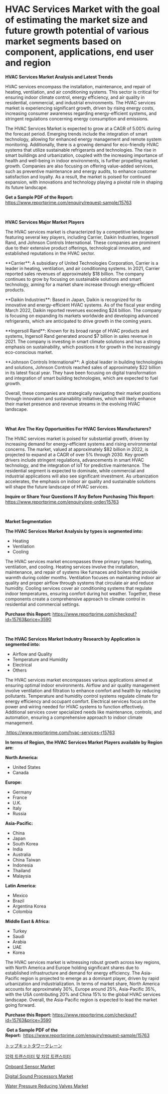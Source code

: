 <p><h1>HVAC Services Market with the goal of estimating the market size and future growth potential of various market segments based on component, applications, end user and region</h1></p><p><strong>HVAC Services Market Analysis and Latest Trends</strong></p>
<p><p>HVAC services encompass the installation, maintenance, and repair of heating, ventilation, and air conditioning systems. This sector is critical for ensuring indoor climate control, energy efficiency, and air quality in residential, commercial, and industrial environments. The HVAC services market is experiencing significant growth, driven by rising energy costs, increasing consumer awareness regarding energy-efficient systems, and stringent regulations concerning energy consumption and emissions.</p><p>The HVAC Services Market is expected to grow at a CAGR of 5.00% during the forecast period. Emerging trends include the integration of smart technology, allowing for enhanced energy management and remote system monitoring. Additionally, there is a growing demand for eco-friendly HVAC systems that utilize sustainable refrigerants and technologies. The rise in smart buildings and urbanization, coupled with the increasing importance of health and well-being in indoor environments, is further propelling market growth. Companies are also focusing on offering value-added services, such as preventive maintenance and energy audits, to enhance customer satisfaction and loyalty. As a result, the market is poised for continued expansion, with innovations and technology playing a pivotal role in shaping its future landscape.</p></p>
<p><strong>Get a Sample PDF of the Report:&nbsp;</strong> <a href="https://www.reportprime.com/enquiry/request-sample/15763">https://www.reportprime.com/enquiry/request-sample/15763</a></p>
<p>&nbsp;</p>
<p><strong>HVAC Services Major Market Players</strong></p>
<p><p>The HVAC services market is characterized by a competitive landscape featuring several key players, including Carrier, Daikin Industries, Ingersoll Rand, and Johnson Controls International. These companies are prominent due to their extensive product offerings, technological innovation, and established reputations in the HVAC sector.</p><p>**Carrier**: A subsidiary of United Technologies Corporation, Carrier is a leader in heating, ventilation, and air conditioning systems. In 2021, Carrier reported sales revenues of approximately $18 billion. The company continues to grow by focusing on sustainable solutions and smart technology, aiming for a market share increase through energy-efficient products.</p><p>**Daikin Industries**: Based in Japan, Daikin is recognized for its innovative and energy-efficient HVAC systems. As of the fiscal year ending March 2022, Daikin reported revenues exceeding $24 billion. The company is focusing on expanding its markets worldwide and developing advanced refrigerants, which are anticipated to drive growth in the coming years.</p><p>**Ingersoll Rand**: Known for its broad range of HVAC products and systems, Ingersoll Rand generated around $7 billion in sales revenue in 2021. The company is investing in smart climate solutions and has a strong emphasis on sustainability, which positions it for growth in the increasingly eco-conscious market.</p><p>**Johnson Controls International**: A global leader in building technologies and solutions, Johnson Controls reached sales of approximately $22 billion in its latest fiscal year. They have been focusing on digital transformation and integration of smart building technologies, which are expected to fuel growth.</p><p>Overall, these companies are strategically navigating their market positions through innovation and sustainability initiatives, which will likely enhance their market presence and revenue streams in the evolving HVAC landscape.</p></p>
<p>&nbsp;</p>
<p><strong>What Are The Key Opportunities For HVAC Services Manufacturers?</strong></p>
<p><p>The HVAC services market is poised for substantial growth, driven by increasing demand for energy-efficient systems and rising environmental concerns. The market, valued at approximately $82 billion in 2022, is projected to expand at a CAGR of over 5% through 2030. Key growth drivers include stringent regulations, advancements in smart HVAC technology, and the integration of IoT for predictive maintenance. The residential segment is expected to dominate, while commercial and industrial applications will also see significant investment. As urbanization accelerates, the emphasis on indoor air quality and sustainable solutions will shape the future landscape of HVAC services.</p></p>
<p><strong>Inquire or Share Your Questions If Any Before Purchasing This Report:</strong> <a href="https://www.reportprime.com/enquiry/pre-order/15763">https://www.reportprime.com/enquiry/pre-order/15763</a></p>
<p>&nbsp;</p>
<p><strong>Market Segmentation</strong></p>
<p><strong>The HVAC Services Market Analysis by types is segmented into:</strong></p>
<p><ul><li>Heating</li><li>Ventilation</li><li>Cooling</li></ul></p>
<p><p>The HVAC services market encompasses three primary types: heating, ventilation, and cooling. Heating services involve the installation, maintenance, and repair of systems like furnaces and boilers that provide warmth during colder months. Ventilation focuses on maintaining indoor air quality and proper airflow through systems that circulate air and reduce humidity. Cooling services cover air conditioning systems that regulate indoor temperatures, ensuring comfort during hot weather. Together, these components create a comprehensive approach to climate control in residential and commercial settings.</p></p>
<p><strong>Purchase this Report:&nbsp;</strong><a href="https://www.reportprime.com/checkout?id=15763&price=3590">https://www.reportprime.com/checkout?id=15763&price=3590</a></p>
<p>&nbsp;</p>
<p><strong>The HVAC Services Market Industry Research by Application is segmented into:</strong></p>
<p><ul><li>Airflow and Quality</li><li>Temperature and Humidity</li><li>Electrical</li><li>Others</li></ul></p>
<p><p>The HVAC services market encompasses various applications aimed at ensuring optimal indoor environments. Airflow and air quality management involve ventilation and filtration to enhance comfort and health by reducing pollutants. Temperature and humidity control systems regulate climate for energy efficiency and occupant comfort. Electrical services focus on the power and wiring needed for HVAC systems to function effectively. Additional services cover specialized needs like maintenance, controls, and automation, ensuring a comprehensive approach to indoor climate management.</p></p>
<p><a href="https://www.reportprime.com/hvac-services-r15763">&nbsp;https://www.reportprime.com/hvac-services-r15763</a></p>
<p><strong>In terms of Region, the HVAC Services Market Players available by Region are:</strong></p>
<p>
    <p> <strong> North America: </strong>
        <ul>
            <li>United States</li>
            <li>Canada</li>
        </ul>
        </p> 
    <p> <strong> Europe: </strong>
        <ul>
            <li>Germany</li>
            <li>France</li>
            <li>U.K.</li>
            <li>Italy</li>
            <li>Russia</li>
        </ul>
        </p> 
    <p> <strong> Asia-Pacific: </strong>
        <ul>
            <li>China</li>
            <li>Japan</li>
            <li>South Korea</li>
            <li>India</li>
            <li>Australia</li>
            <li>China Taiwan</li>
            <li>Indonesia</li>
            <li>Thailand</li>
            <li>Malaysia</li>
        </ul>
        </p> 
    <p> <strong> Latin America: </strong>
        <ul>
            <li>Mexico</li>
            <li>Brazil</li>
            <li>Argentina Korea</li>
            <li>Colombia</li>
        </ul>
        </p> 
    <p> <strong> Middle East & Africa: </strong>
        <ul>
            <li>Turkey</li>
            <li>Saudi</li>
            <li>Arabia</li>
            <li>UAE</li>
            <li>Korea</li>
        </ul>
    </p>
    </p>
<p><p>The HVAC services market is witnessing robust growth across key regions, with North America and Europe holding significant shares due to established infrastructure and demand for energy efficiency. The Asia-Pacific region is projected to emerge as a dominant player, driven by rapid urbanization and industrialization. In terms of market share, North America accounts for approximately 30%, Europe around 25%, Asia-Pacific 35%, with the USA contributing 20% and China 15% to the global HVAC services landscape. Overall, the Asia-Pacific region is expected to lead the market going forward.</p></p>
<p><strong>Purchase this Report: </strong><a href="https://www.reportprime.com/checkout?id=15763&price=3590">https://www.reportprime.com/checkout?id=15763&price=3590</a></p>
<p>&nbsp;<strong>Get a Sample PDF of the Report:&nbsp;&nbsp;</strong><a href="https://www.reportprime.com/enquiry/request-sample/15763">https://www.reportprime.com/enquiry/request-sample/15763</a></p>
<p><strong></strong></p>
<p><p><a href="https://medium.com/@monserrateklfnsch/top-kit-tower-crane-market-%E3%81%AF-%E3%82%B3%E3%82%B9%E3%83%88%E7%AE%A1%E7%90%86%E3%81%A8%E5%8A%B9%E7%8E%87%E5%90%91%E4%B8%8A%E3%82%92%E5%84%AA%E5%85%88%E3%81%97%E3%81%BE%E3%81%99-%E3%81%95%E3%82%89%E3%81%AB-%E5%A0%B1%E5%91%8A%E6%9B%B8%E3%81%AF%E5%B8%82%E5%A0%B4%E3%81%AE%E9%9C%80%E8%A6%81%E9%9D%A2%E3%81%A8%E4%BE%9B%E7%B5%A6%E9%9D%A2%E3%81%AE%E4%B8%A1%E6%96%B9%E3%82%92%E3%82%AB%E3%83%90%E3%83%BC%E3%81%97%E3%81%A6%E3%81%84%E3%81%BE%E3%81%99-top-kit-tower-crane-0ad85edb34bf">トップキットタワークレーン</a></p><p><a href="https://medium.com/@derrickmafrks96745/pressure-transmitters-and-differential-pressure-transmitters-market-%EC%9D%98-%EA%B8%80%EB%A1%9C%EB%B2%8C-%EC%8B%9C%EC%9E%A5-%EA%B0%9C%EC%9A%94%EB%8A%94-%EC%A0%84-%EC%84%B8%EA%B3%84-%EB%B0%8F-%EC%A3%BC%EC%9A%94-%EC%8B%9C%EC%9E%A5%EC%9D%98-0d67c190198e">압력 트랜스미터 및 차압 트랜스미터</a></p><p><a href="https://medium.com/@shanieprice69879/the-onboard-sensor-market-industry-provides-a-comprehensive-and-current-analysis-of-the-sector-4358a5665ec1">Onboard Sensor Market</a></p><p><a href="https://www.linkedin.com/pulse/strategic-market-insights-global-digital-sound-processors-2024-do5df?trackingId=jXdNqZdbQeibXnN2Jy9U3g%3D%3D">Digital Sound Processors Market</a></p><p><a href="https://www.linkedin.com/pulse/water-pressure-reducing-valves-market-research-report-aex0c?trackingId=3YEwLxGrRpe8lRCrCGqGVg%3D%3D">Water Pressure Reducing Valves Market</a></p></p>